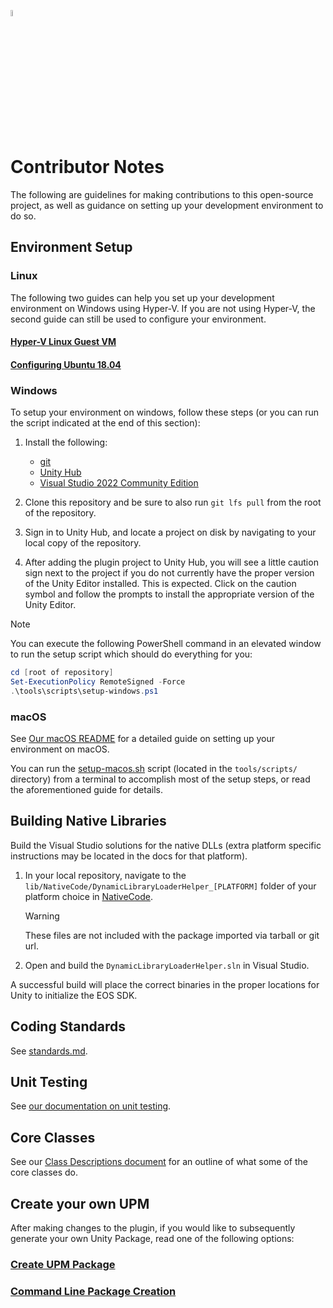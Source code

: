 <a href="/com.playeveryware.eos/README.md"><img src="/com.playeveryware.eos/Documentation~/images/PlayEveryWareLogo.gif" alt="Readme" width="5%"/></a>

# Contributor Notes

The following are guidelines for making contributions to this open-source project, as well as guidance on setting up your development environment to do so.

## Environment Setup

### Linux

The following two guides can help you set up your development environment on Windows using Hyper-V. If you are not using Hyper-V, the second guide can still be used to configure your environment.

  #### [Hyper-V Linux Guest VM](/Documentation~/dev_env/HyperV_Linux_Guest_VM.md)
  #### [Configuring Ubuntu 18.04](/Documentation~/dev_env/Ubuntu_Development_Environment.md)

### Windows

To setup your environment on windows, follow these steps (or you can run the script indicated at the end of this section):

1. Install the following:
    - [git](https://git-scm.com/downloads)
    - [Unity Hub](https://unity.com/download)
    - [Visual Studio 2022 Community Edition](https://visualstudio.microsoft.com/vs/community/)

2. Clone this repository and be sure to also run `git lfs pull` from the root of the repository.

3. Sign in to Unity Hub, and locate a project on disk by navigating to your local copy of the repository.

4. After adding the plugin project to Unity Hub, you will see a little caution sign next to the project if you do not currently have the proper version of the Unity Editor installed. This is expected. Click on the caution symbol and follow the prompts to install the appropriate version of the Unity Editor.

> [!NOTE]
> You can execute the following PowerShell command in an elevated window to run the setup script which should do everything for you:
> ```powershell
> cd [root of repository]
> Set-ExecutionPolicy RemoteSigned -Force
> .\tools\scripts\setup-windows.ps1
> ```

### macOS

See [Our macOS README](/Documentation~/macOS/README_macOS.md) for a detailed guide on setting up your environment on macOS.

You can run the [setup-macos.sh](/tools/scripts/setup-macos.sh) script (located in the `tools/scripts/` directory) from a terminal to accomplish most of the setup steps, or read the aforementioned guide for details.

## Building Native Libraries

 Build the Visual Studio solutions for the native DLLs (extra platform specific instructions may be located in the docs for that platform).

1. In your local repository, navigate to the `lib/NativeCode/DynamicLibraryLoaderHelper_[PLATFORM]` folder of your platform choice in [NativeCode](/lib/NativeCode).

   > [!WARNING]
   > These files are not included with the package imported via tarball or git url.

2. Open and build the `DynamicLibraryLoaderHelper.sln` in Visual Studio.

A successful build will place the correct binaries in the proper locations for Unity to initialize the EOS SDK.

## Coding Standards

See [standards.md](/Documentation~/standards.md).

## Unit Testing

See [our documentation on unit testing](/Documentation~/unit_testing.md).

## Core Classes

See our [Class Descriptions document](/Documentation~/class_description.md) for an outline of what some of the core classes do.

## Create your own UPM

After making changes to the plugin, if you would like to subsequently generate your own Unity Package, read one of the following options:

### [Create UPM Package](/Documentation~/creating_the_upm_package.md)
### [Command Line Package Creation](/Documentation~/command_line_export.md)
